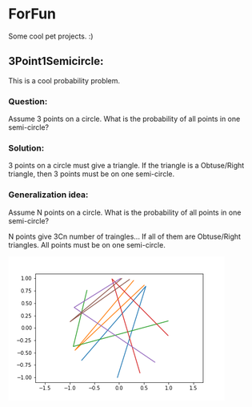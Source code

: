 # ForFun
Some cool pet projects. :) 

## 3Point1Semicircle: 
This is a cool probability problem. 
### Question: 
Assume 3 points on a circle. What is the probability of all points in one semi-circle?

### Solution: 
3 points on a circle must give a triangle. 
If the triangle is a Obtuse/Right triangle, then 3 points must be on one semi-circle. 


### Generalization idea:
Assume N points on a circle. What is the probability of all points in one semi-circle?

N points give 3Cn number of traingles... 
If all of them are Obtuse/Right triangles. All points must be on one semi-circle.

![Circle](images/Circle.png)
